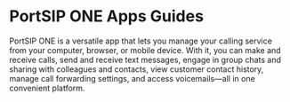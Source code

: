 # PortSIP ONE Apps Guides

PortSIP ONE is a versatile app that lets you manage your calling service from your computer, browser, or mobile device. With it, you can make and receive calls, send and receive text messages, engage in group chats and sharing with colleagues and contacts, view customer contact history, manage call forwarding settings, and access voicemails—all in one convenient platform.

